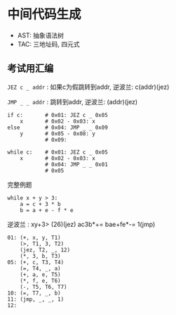 <!--
  vi: ft=pandoc.markdown
-->

# 中间代码生成

* AST: 抽象语法树
* TAC: 三地址码, 四元式

## 考试用汇编

`JEZ c _ addr`
: 如果c为假跳转到addr, 逆波兰: c(addr)(jez)

`JMP _ _ addr`
: 跳转到addr, 逆波兰: (addr)(jez)

``` {.python}
if c:       # 0x01: JEZ c _ 0x05
    x       # 0x02 - 0x03: x
else        # 0x04: JMP _ _ 0x09
    y       # 0x05 - 0x08: y
            # 0x09:
```

``` {.python}
while c:    # 0x01: JEZ c _ 0x05
    x       # 0x02 - 0x03: x
            # 0x04: JMP _ _ 0x01
            # 0x05
```

<div class="example">
完整例题

``` {.python}
while x + y > 3:
    a = c + 3 * b
    b = a + e - f * e
```

逆波兰
: xy+3> (26)(jez) ac3b*+= bae+fe*-= 1(jmp)

```
01: (+, x, y, T1)
    (>, T1, 3, T2)
    (jez, T2, _, 12)
    (*, 3, b, T3)
05: (+, c, T3, T4)
    (=, T4, _, a)
    (+, a, e, T5)
    (*, f, e, T6)
    (-, T5, T6, T7)
10: (=, T7, _, b)
11: (jmp, _, _, 1)
12:
```
</div>
